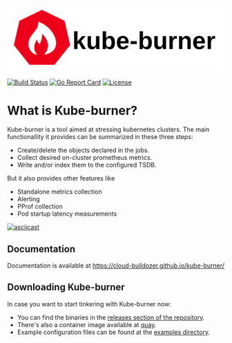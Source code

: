 ![Kube-burner Logo](./media/logo/kube-burner-logo.png)

[![Build Status](https://github.com/cloud-bulldozer/kube-burner/workflows/Go/badge.svg?branch=master)](https://github.com/cloud-bulldozer/kube-burner/actions?query=workflow%3AGo)
[![Go Report Card](https://goreportcard.com/badge/github.com/cloud-bulldozer/kube-burner)](https://goreportcard.com/report/github.com/cloud-bulldozer/kube-burner)
[![License](https://img.shields.io/badge/License-Apache%202.0-blue.svg)](https://opensource.org/licenses/Apache-2.0)

# What is Kube-burner?

Kube-burner is a tool aimed at stressing kubernetes clusters. The main functionallity it provides can be summarized in these three steps:

- Create/delete the objects declared in the jobs.
- Collect desired on-cluster prometheus metrics.
- Write and/or index them to the configured TSDB.

But it also provides other features like

- Standalone metrics collection
- Alerting
- PProf collection
- Pod startup latency measurements

[![asciicast](https://asciinema.org/a/KksoK5voK3al1FuOza89t1JAp.svg)](https://asciinema.org/a/KksoK5voK3al1FuOza89t1JAp)

## Documentation

Documentation is available at https://cloud-bulldozer.github.io/kube-burner/

## Downloading Kube-burner

In case you want to start tinkering with Kube-burner now:

- You can find the binaries in the [releases section of the repository](https://github.com/cloud-bulldozer/kube-burner/releases).
- There's also a container image available at [quay](https://quay.io/repository/cloud-bulldozer/kube-burner?tab=tags).
- Example configuration files can be found at the [examples directory](./examples).
